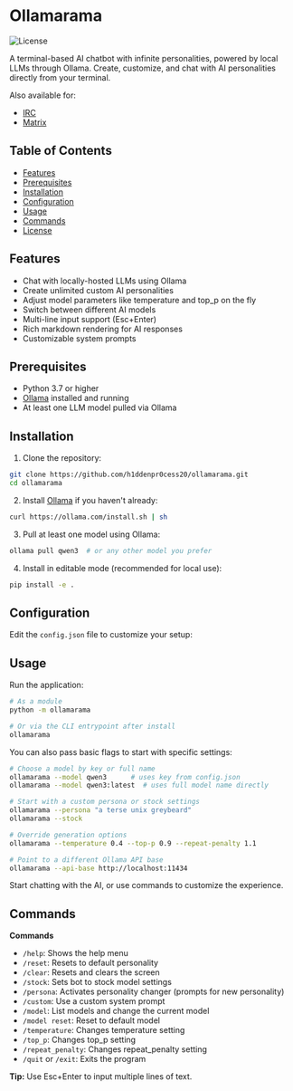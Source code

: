 # Ollamarama

![License](https://img.shields.io/github/license/h1ddenpr0cess20/ollamarama)

A terminal-based AI chatbot with infinite personalities, powered by local LLMs through Ollama. Create, customize, and chat with AI personalities directly from your terminal.

Also available for:
- [IRC](https://github.com/h1ddenpr0cess20/ollamarama-irc)
- [Matrix](https://github.com/h1ddenpr0cess20/ollamarama-matrix)

## Table of Contents

- [Features](#features)
- [Prerequisites](#prerequisites)
- [Installation](#installation)
- [Configuration](#configuration)
- [Usage](#usage)
- [Commands](#commands)
- [License](#license)

## Features

- Chat with locally-hosted LLMs using Ollama
- Create unlimited custom AI personalities
- Adjust model parameters like temperature and top_p on the fly
- Switch between different AI models
- Multi-line input support (Esc+Enter)
- Rich markdown rendering for AI responses
- Customizable system prompts

## Prerequisites

- Python 3.7 or higher
- [Ollama](https://ollama.com/) installed and running
- At least one LLM model pulled via Ollama

## Installation

1. Clone the repository:
```bash
git clone https://github.com/h1ddenpr0cess20/ollamarama.git
cd ollamarama
```

2. Install [Ollama](https://ollama.com/) if you haven't already:
```bash
curl https://ollama.com/install.sh | sh
```

3. Pull at least one model using Ollama:
```bash
ollama pull qwen3  # or any other model you prefer
```

4. Install in editable mode (recommended for local use):
```bash
pip install -e .
```

## Configuration

Edit the `config.json` file to customize your setup:

## Usage

Run the application:
```bash
# As a module
python -m ollamarama

# Or via the CLI entrypoint after install
ollamarama
```

You can also pass basic flags to start with specific settings:

```bash
# Choose a model by key or full name
ollamarama --model qwen3      # uses key from config.json
ollamarama --model qwen3:latest  # uses full model name directly

# Start with a custom persona or stock settings
ollamarama --persona "a terse unix greybeard"
ollamarama --stock

# Override generation options
ollamarama --temperature 0.4 --top-p 0.9 --repeat-penalty 1.1

# Point to a different Ollama API base
ollamarama --api-base http://localhost:11434
```

Start chatting with the AI, or use commands to customize the experience.

## Commands

**Commands**

* `/help`: Shows the help menu
* `/reset`: Resets to default personality
* `/clear`: Resets and clears the screen
* `/stock`: Sets bot to stock model settings
* `/persona`: Activates personality changer (prompts for new personality)
* `/custom`: Use a custom system prompt
* `/model`: List models and change the current model
* `/model reset`: Reset to default model
* `/temperature`: Changes temperature setting
* `/top_p`: Changes top_p setting
* `/repeat_penalty`: Changes repeat_penalty setting
* `/quit` or `/exit`: Exits the program

**Tip:** Use Esc+Enter to input multiple lines of text.

